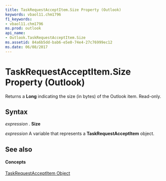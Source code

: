 ```yaml
---
title: TaskRequestAcceptItem.Size Property (Outlook)
keywords: vbaol11.chm1796
f1_keywords:
- vbaol11.chm1796
ms.prod: outlook
api_name:
- Outlook.TaskRequestAcceptItem.Size
ms.assetid: 84a6b5dd-bab6-e5e0-74e4-27c76999ec12
ms.date: 06/08/2017
---
```



# TaskRequestAcceptItem.Size Property (Outlook)

Returns a **Long** indicating the size (in bytes) of the Outlook item. Read-only.


## Syntax

 _expression_ . **Size**

 _expression_ A variable that represents a **TaskRequestAcceptItem** object.


## See also


#### Concepts


[TaskRequestAcceptItem Object](taskrequestacceptitem-object-outlook.md)

